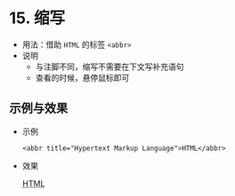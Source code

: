 # 15. 缩写

- 用法：借助 `HTML` 的标签 `<abbr>`
- 说明
    - 与注脚不同，缩写不需要在下文写补充语句
    - 查看的时候，悬停鼠标即可

## 示例与效果

- 示例

    `<abbr title="Hypertext Markup Language">HTML</abbr>`

- 效果

    <abbr title="Hypertext Markup Language">HTML</abbr>
